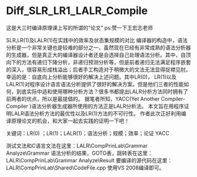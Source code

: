 Diff_SLR_LR1_LALR_Compile
=========================
这是大三时编译原理课上写的所谓的“论文”
ps:赞一下王宏志老师


SLR,LR(1)及LALR(1)在实践中的效率及状态集规模的对比
    编译器的构造中，语法分析是一个非常关键也是较难的部分之一，虽然现在已经有非常成熟的语法分析器的生成器，但是真正大的编译器设计者还是会选择自己处理语法分析。其中，自顶向下的方法有递归下降分析，非递归预测分析等，但是前者递归无法满足程序嵌套的深入，很容易形成栈溢出；后者手工构造对于稍微大的文法无法显得捉襟见肘。
幸运的是：自底向上分析能够很好的解决上述问题。其中LR(0)， LR(1)以及LALR(1)对程序设计语言语法分析提供了很好的解决方案。但是他们三者的性能如何，到底实际中适和使用哪种分析方法？很多书都提出LALR分析方法同时拥有了前两者的优点，所以是最提倡的。
据笔者所知，YACC(Yet Another Compiler- Compiler )语法分析器生成器所使用的方法正是LALR分析法。
本文旨在用程序证明LALR语法分析方法的最优性以及LR(1)方法的不可行性。
作者此次正好利用编译原理论文的机会，和大家一起去实践的证明一下吧！

关键词：LR(0) ；LR(1)；LALR(1)；语法分析；规模；效率；论证 YACC


测试文法和C语言文法在这里：LALR\CompPrinLab\Grammar Analyze\Grammar
语法分析的结果，GOTO表，跳转表在这里：LALR\CompPrinLab\Grammar Analyze\Result
要编译的源代码在这里：LALR\CompPrinLab\Shared\CodeFile.cpp
使用VS 2008编译即可。